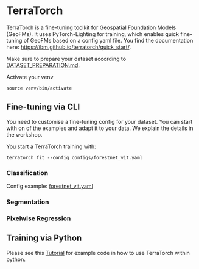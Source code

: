 # TerraTorch

TerraTorch is a fine-tuning toolkit for Geospatial Foundation Models (GeoFMs). 
It uses PyTorch-Lighting for training, which enables quick fine-tuning of GeoFMs based on a config yaml file.
You find the documentation here: https://ibm.github.io/terratorch/quick_start/.

Make sure to prepare your dataset according to [DATASET_PREPARATION.md](DATASET_PREPARATION.md).

Activate your venv
```shell
source venv/bin/activate
```

## Fine-tuning via CLI

You need to customise a fine-tuning config for your dataset. You can start with on of the examples and adapt it to your data. 
We explain the details in the workshop.

You start a TerraTorch training with: 
```shell
terratorch fit --config configs/forestnet_vit.yaml
```


### Classification

Config example: [forestnet_vit.yaml](configs%2Fforestnet_vit.yaml)

### Segmentation

### Pixelwise Regression

## Training via Python

Please see this [Tutorial](https://github.com/IBM/terratorch/blob/main/examples/notebooks/Tutorial.ipynb) for example code in how to use TerraTorch within python.